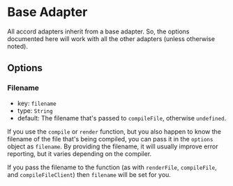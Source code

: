 # Base Adapter
All accord adapters inherit from a base adapter. So, the options documented here will work with all the other adapters (unless otherwise noted).

## Options

### Filename
 - key: `filename`
 - type: `String`
 - default: The filename that's passed to `compileFile`, otherwise `undefined`.

If you use the `compile` or `render` function, but you also happen to know the filename of the file that's being compiled, you can pass it in the `options` object as `filename`. By providing the filename, it will usually improve error reporting, but it varies depending on the compiler.

If you pass the filename to the function (as with `renderFile`, `compileFile`, and `compileFileClient`) then `filename` will be set for you.
